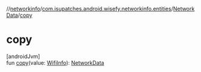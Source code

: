 //[networkinfo](../../../index.md)/[com.isupatches.android.wisefy.networkinfo.entities](../index.md)/[NetworkData](index.md)/[copy](copy.md)

# copy

[androidJvm]\
fun [copy](copy.md)(value: [WifiInfo](https://developer.android.com/reference/kotlin/android/net/wifi/WifiInfo.html)): [NetworkData](index.md)
